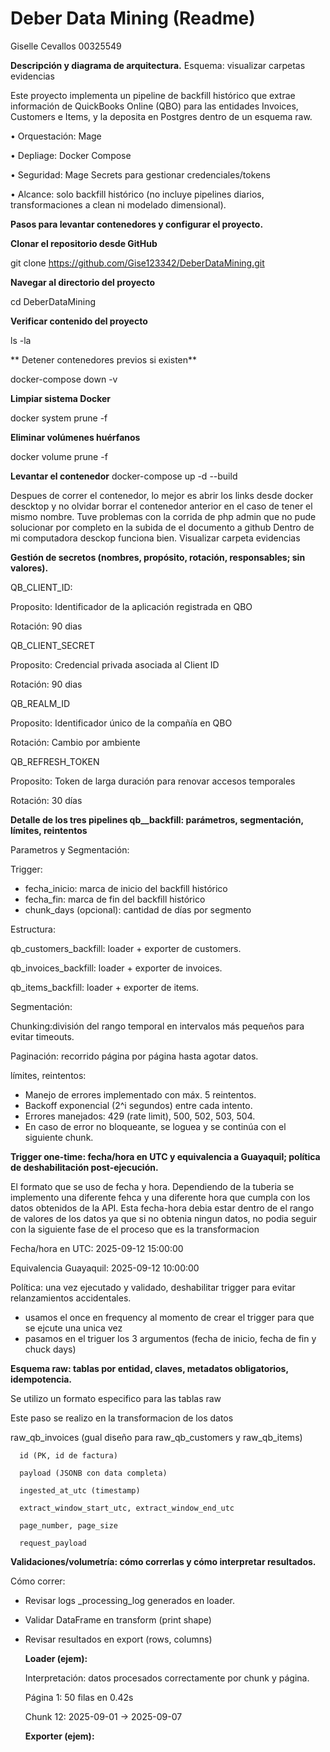 # Deber Data Mining (Readme)

Giselle Cevallos 00325549


**Descripción y diagrama de arquitectura.** 
Esquema: visualizar carpetas evidencias

Este proyecto implementa un pipeline de backfill histórico que extrae información de QuickBooks Online (QBO) para las entidades Invoices, Customers e Items, y la deposita en Postgres dentro de un esquema raw.

•	Orquestación: Mage

•	Depliage: Docker Compose

•	Seguridad: Mage Secrets para gestionar credenciales/tokens

•	Alcance: solo backfill histórico (no incluye pipelines diarios, transformaciones a clean ni modelado dimensional).

**Pasos para levantar contenedores y configurar el proyecto.**

**Clonar el repositorio desde GitHub**

git clone https://github.com/Gise123342/DeberDataMining.git

**Navegar al directorio del proyecto**

cd DeberDataMining

**Verificar contenido del proyecto**

ls -la

** Detener contenedores previos si existen**

docker-compose down -v

 **Limpiar sistema Docker**
 
docker system prune -f

**Eliminar volúmenes huérfanos**

docker volume prune -f

**Levantar el contenedor**
docker-compose up -d --build

Despues de correr el contenedor, lo mejor es abrir los links desde docker descktop y no olvidar
borrar el contenedor anterior en el caso de tener el mismo nombre.
Tuve problemas con la corrida de php admin que no pude solucionar por completo en la subida de el documento a github
Dentro de mi computadora desckop funciona bien. Visualizar carpeta evidencias

**Gestión de secretos (nombres, propósito, rotación, responsables; sin valores).**




QB_CLIENT_ID:

Proposito: Identificador de la aplicación registrada en QBO

Rotación: 90 dias



QB_CLIENT_SECRET

Proposito: Credencial privada asociada al Client ID

Rotación: 90 dias

QB_REALM_ID

Proposito: Identificador único de la compañía en QBO

Rotación: Cambio por ambiente

QB_REFRESH_TOKEN

Proposito: Token de larga duración para renovar accesos temporales

Rotación: 30 días



**Detalle de los tres pipelines qb__backfill: parámetros, segmentación, límites, reintentos**

Parametros y Segmentación:

Trigger:
-	fecha_inicio: marca de inicio del backfill histórico
-	fecha_fin: marca de fin del backfill histórico 
-	chunk_days (opcional): cantidad de días por segmento

Estructura:

qb_customers_backfill: loader + exporter de customers.

qb_invoices_backfill: loader + exporter de invoices.

qb_items_backfill:  loader + exporter de items.

Segmentación:

Chunking:división del rango temporal en intervalos más pequeños para evitar timeouts.

Paginación: recorrido página por página hasta agotar datos.

límites, reintentos:
-	Manejo de errores implementado con máx. 5 reintentos.
-	Backoff exponencial (2^i segundos) entre cada intento.
-	Errores manejados: 429 (rate limit), 500, 502, 503, 504.
-	 En caso de error no bloqueante, se loguea y se continúa con el siguiente chunk.

**Trigger one-time: fecha/hora en UTC y equivalencia a Guayaquil; política de deshabilitación post-ejecución.**

El formato que se uso de fecha y hora. Dependiendo de la tuberia se implemento una diferente fehca y una diferente hora que cumpla con los datos obtenidos de la API. Esta fecha-hora debia estar dentro de el rango de valores de los datos ya que si no obtenia ningun datos, no podia seguir con la siguiente fase de el proceso que es la transformacion

Fecha/hora en UTC: 2025-09-12 15:00:00 

Equivalencia Guayaquil: 2025-09-12 10:00:00

Política: una vez ejecutado y validado, deshabilitar trigger para evitar relanzamientos accidentales.
- usamos el once en frequency al momento de crear el trigger para que se ejcute una unica vez
- pasamos en el triguer los 3 argumentos (fecha de inicio, fecha de fin y chuck days)

**Esquema raw: tablas por entidad, claves, metadatos obligatorios, idempotencia.**

Se utilizo un formato especifico para las tablas raw

Este paso se realizo en la transformacion de los datos 

raw_qb_invoices (gual diseño para raw_qb_customers y raw_qb_items)

      id (PK, id de factura)

      payload (JSONB con data completa)

      ingested_at_utc (timestamp)

      extract_window_start_utc, extract_window_end_utc

      page_number, page_size

      request_payload


**Validaciones/volumetría: cómo correrlas y cómo interpretar resultados.** 

Cómo correr:
- Revisar logs _processing_log generados en loader.
- Validar DataFrame en transform (print shape)
- Revisar resultados en export (rows, columns)

  **Loader (ejem):**
  
  Interpretación: datos procesados correctamente por chunk y página.
  
  Página 1: 50 filas en 0.42s
  
  Chunk 12: 2025-09-01 → 2025-09-07
  

  **Exporter (ejem):**
 
